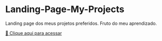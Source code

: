 # Landing-Page-My-Projects
Landing page dos meus projetos preferidos. Fruto do meu aprendizado.

[🔗 Clique aqui para acessar]( https://ruanfrm.github.io/Landing-Page-My-Projects/)

